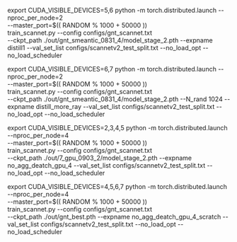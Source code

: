 export CUDA_VISIBLE_DEVICES=5,6
python -m torch.distributed.launch --nproc_per_node=2 \
       --master_port=$(( RANDOM % 1000 + 50000 )) \
       train_scannet.py --config configs/gnt_scannet.txt \
       --ckpt_path ./out/gnt_smeantic_0831_4/model_stage_2.pth --expname distill1 --val_set_list configs/scannetv2_test_split.txt --no_load_opt --no_load_scheduler


export CUDA_VISIBLE_DEVICES=6,7
python -m torch.distributed.launch --nproc_per_node=2 \
       --master_port=$(( RANDOM % 1000 + 50000 )) \
       train_scannet.py --config configs/gnt_scannet.txt \
       --ckpt_path ./out/gnt_smeantic_0831_4/model_stage_2.pth --N_rand 1024 --expname distill_more_ray --val_set_list configs/scannetv2_test_split.txt --no_load_opt --no_load_scheduler




export CUDA_VISIBLE_DEVICES=2,3,4,5
python -m torch.distributed.launch --nproc_per_node=4 \
       --master_port=$(( RANDOM % 1000 + 50000 )) \
       train_scannet.py --config configs/gnt_scannet.txt \
       --ckpt_path ./out/7_gpu_0903_2/model_stage_2.pth --expname no_agg_deatch_gpu_4 --val_set_list configs/scannetv2_test_split.txt --no_load_opt --no_load_scheduler


export CUDA_VISIBLE_DEVICES=4,5,6,7
python -m torch.distributed.launch --nproc_per_node=4 \
       --master_port=$(( RANDOM % 1000 + 50000 )) \
       train_scannet.py --config configs/gnt_scannet.txt \
       --ckpt_path ./out/gnt_best.pth --expname no_agg_deatch_gpu_4_scratch --val_set_list configs/scannetv2_test_split.txt --no_load_opt --no_load_scheduler